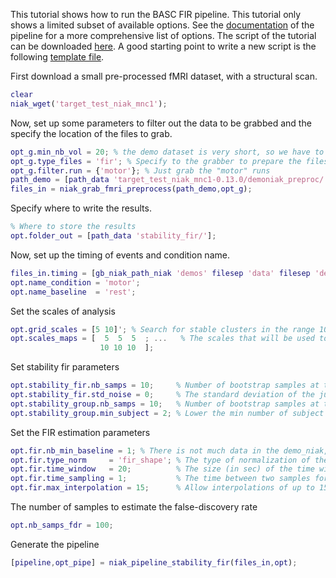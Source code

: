 This tutorial shows how to run the BASC FIR pipeline. This tutorial only shows a limited subset of available options. See the [documentation](http://niak.simexp-lab.org/pipe_basc_fir.html) of the pipeline for a more comprehensive list of options. The script of the tutorial can be downloaded [here](https://raw.githubusercontent.com/SIMEXP/niak_tutorials/master/region_growing/niak_tutorial_basc_fir.m). A good starting point to write a new script is the following [template file](https://github.com/SIMEXP/niak/blob/master/template/niak_template_basc_fir.m).

First download a small pre-processed fMRI dataset, with a structural scan.

```matlab
clear
niak_wget('target_test_niak_mnc1');
```

Now, set up some parameters to filter out the data to be grabbed and the specify the location of the files to grab.

```matlab
opt_g.min_nb_vol = 20; % the demo dataset is very short, so we have to lower considerably the minimum acceptable number of volumes per run
opt_g.type_files = 'fir'; % Specify to the grabber to prepare the files for the stability FIR pipeline
opt_g.filter.run = {'motor'}; % Just grab the "motor" runs
path_demo = [path_data 'target_test_niak_mnc1-0.13.0/demoniak_preproc/']
files_in = niak_grab_fmri_preprocess(path_demo,opt_g);
```

Specify where to write the results.
```matlab
% Where to store the results
opt.folder_out = [path_data 'stability_fir/'];
```

Now, set up the timing of events and condition name.
```matlab
files_in.timing = [gb_niak_path_niak 'demos' filesep 'data' filesep 'demoniak_events.csv'];
opt.name_condition = 'motor';
opt.name_baseline  = 'rest';
```

Set the scales of analysis
```matlab
opt.grid_scales = [5 10]'; % Search for stable clusters in the range 10 to 500
opt.scales_maps = [  5  5  5  ; ...   % The scales that will be used to generate the maps of brain clusters and stability.
                    10 10 10  ];
```
Set stability fir parameters
```matlab
opt.stability_fir.nb_samps = 10;     % Number of bootstrap samples at the individual level. 100: the CI on indidividual stability is +/-0.1
opt.stability_fir.std_noise = 0;     % The standard deviation of the judo noise. The value 0 will not use judo noise.
opt.stability_group.nb_samps = 10;   % Number of bootstrap samples at the group level. 500: the CI on group stability is +/-0.05
opt.stability_group.min_subject = 2; % Lower the min number of subject ... there are only two subjects in the demo_niak.
```
Set the FIR estimation parameters
```matlab
opt.fir.nb_min_baseline = 1; % There is not much data in the demo_niak, so don't set a minimum on the number of points used to estimate the baseline
opt.fir.type_norm     = 'fir_shape'; % The type of normalization of the FIR. Only "fir_shape" is available (starts at zero, unit sum-of-squares)
opt.fir.time_window   = 20;          % The size (in sec) of the time window to evaluate the response
opt.fir.time_sampling = 1;           % The time between two samples for the estimated response. Do not go below 1/2 TR unless there is a very large number of trials.
opt.fir.max_interpolation = 15;      % Allow interpolations of up to 15 seconds to cover for scrubbing. That's because the small demo dataset has hardly any usable time window
```

The number of samples to estimate the false-discovery rate
```matlab
opt.nb_samps_fdr = 100;
```
Generate the pipeline
```matlab
[pipeline,opt_pipe] = niak_pipeline_stability_fir(files_in,opt);
```
